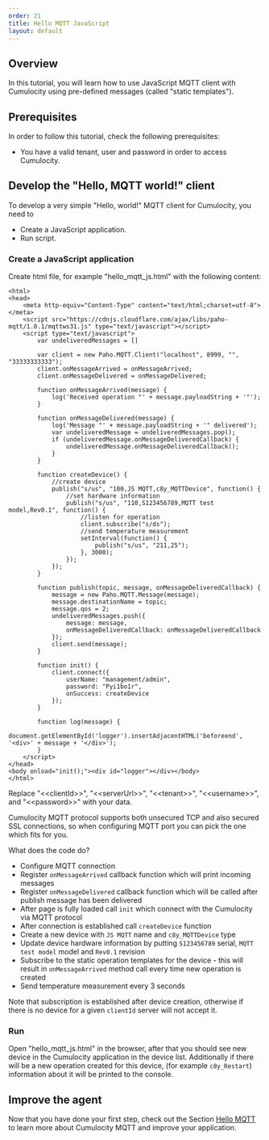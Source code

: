 ```yaml
---
order: 21
title: Hello MQTT JavaScript
layout: default
---
```

## Overview

In this tutorial, you will learn how to use JavaScript MQTT client with Cumulocity using pre-defined messages (called "static templates").

## Prerequisites

In order to follow this tutorial, check the following prerequisites:

* You have a valid tenant, user and password in order to access Cumulocity.

## Develop the "Hello, MQTT world!" client

To develop a very simple "Hello, world!" MQTT client for Cumulocity, you need to

* Create a JavaScript application.
* Run script.
    
### Create a JavaScript application

Create html file, for example "hello_mqtt_js.html" with the following content:

    <html>
    <head>
        <meta http-equiv="Content-Type" content="text/html;charset=utf-8"></meta>
        <script src="https://cdnjs.cloudflare.com/ajax/libs/paho-mqtt/1.0.1/mqttws31.js" type="text/javascript"></script>
        <script type="text/javascript">
            var undeliveredMessages = []
    
            var client = new Paho.MQTT.Client("localhost", 8999, "", "33333333333");
            client.onMessageArrived = onMessageArrived;
            client.onMessageDelivered = onMessageDelivered;
    
            function onMessageArrived(message) {
                log('Received operation "' + message.payloadString + '"');
            }
    
            function onMessageDelivered(message) {
                log('Message "' + message.payloadString + '" delivered');
                var undeliveredMessage = undeliveredMessages.pop();
                if (undeliveredMessage.onMessageDeliveredCallback) {
                    undeliveredMessage.onMessageDeliveredCallback();
                }
            }
    
            function createDevice() {
                //create device
                publish("s/us", "100,JS MQTT,c8y_MQTTDevice", function() {
                    //set hardware information
                    publish("s/us", "110,S123456789,MQTT test model,Rev0.1", function() {
                        //listen for operation
                        client.subscribe("s/ds");
                        //send temperature measurement
                        setInterval(function() {
                            publish("s/us", "211,25");
                        }, 3000);
                    });
                });
            }
    
            function publish(topic, message, onMessageDeliveredCallback) {
                message = new Paho.MQTT.Message(message);
                message.destinationName = topic;
                message.qos = 2;
                undeliveredMessages.push({
                    message: message,
                    onMessageDeliveredCallback: onMessageDeliveredCallback
                });
                client.send(message);
            }
    
            function init() {
                client.connect({
                    userName: "management/admin",
                    password: "Pyi1bo1r",
                    onSuccess: createDevice
                });
            }
    
            function log(message) {
                document.getElementById('logger').insertAdjacentHTML('beforeend', '<div>' + message + '</div>');
            }
        </script>
    </head>
    <body onload="init();"><div id="logger"></div></body>
    </html>
    
Replace "&lt;&lt;clientId&gt;&gt;", "&lt;&lt;serverUrl&gt;&gt;", "&lt;&lt;tenant&gt;&gt;", "&lt;&lt;username&gt;&gt;", and "&lt;&lt;password&gt;&gt;" with your data.

Cumulocity MQTT protocol supports both unsecured TCP and also secured SSL connections, so when configuring MQTT port you can pick the one which fits for you.

What does the code do?

-   Configure MQTT connection
-   Register ``onMessageArrived`` callback function which will print incoming messages
-   Register ``onMessageDelivered`` callback function which will be called after publish message has been delivered
-   After page is fully loaded call ``init`` which connect with the Cumulocity via MQTT protocol
-   After connection is established call ``createDevice`` function
-   Create a new device with ``JS MQTT`` name and ``c8y_MQTTDevice`` type
-   Update device hardware information by putting ``S123456789`` serial, ``MQTT test model`` model and ``Rev0.1`` revision
-   Subscribe to the static operation templates for the device - this will result in ``onMessageArrived`` method call every time new operation is created
-   Send temperature measurement every 3 seconds

Note that subscription is established after device creation, otherwise if there is no device for a given ``clientId`` server will not accept it.

### Run

Open "hello_mqtt_js.html" in the browser, after that you should see new device in the Cumulocity application in the device list.
Additionally if there will be a new operation created for this device, (for example ``c8y_Restart``) information about it will be printed to the console.

## Improve the agent

Now that you have done your first step, check out the Section [Hello MQTT](/guides/mqtt/hello-mqtt) to learn more about Cumulocity MQTT and improve your application.